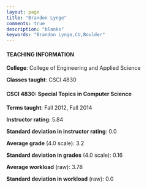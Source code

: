 ```yaml
---
layout: page
title: "Brandon Lynge" 
comments: true
description: "blanks"
keywords: "Brandon Lynge,CU,Boulder"
---
```

<head>
<script src="https://ajax.googleapis.com/ajax/libs/jquery/2.1.3/jquery.min.js"></script>
<script src="https://dl.dropboxusercontent.com/s/pc42nxpaw1ea4o9/highcharts.js?dl=0"></script>
<!-- <script src="../assets/js/highcharts.js"></script> -->
<style type="text/css">@font-face {
	font-family: "Bebas Neue";
	src: url(https://www.filehosting.org/file/details/544349/BebasNeue Regular.otf) format("opentype");
	}
	h1.Bebas { 
		font-family: "Bebas Neue", Verdana, Tahoma;
	}
</style>
</head>
	   
#### TEACHING INFORMATION

**College**: College of Engineering and Applied Science

**Classes taught**: CSCI 4830

#### CSCI 4830: Special Topics in Computer Science

**Terms taught**: Fall 2012, Fall 2014

**Instructor rating**: 5.84

**Standard deviation in instructor rating**: 0.0

**Average grade** (4.0 scale): 3.2

**Standard deviation in grades** (4.0 scale): 0.16

**Average workload** (raw): 3.78

**Standard deviation in workload** (raw): 0.0

